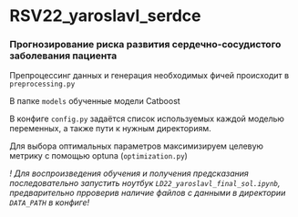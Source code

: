 # RSV22_yaroslavl_serdce

### Прогнозирование риска развития сердечно-сосудистого заболевания пациента


Препроцессинг данных и генерация необходимых фичей происходит в `preprocessing.py`

В папке `models` обученные модели Catboost

В конфиге `config.py` задаётся список используемых каждой моделью переменных, а также пути к нужным директориям.

Для выбора оптимальных параметров максимизируем целевую метрику с помощью optuna (`optimization.py`)

*! Для воспроизведения обучения и получения предсказания последовательно запустить ноутбук `LD22_yaroslavl_final_sol.ipynb`, предварительно прроверив наличие файлов с данными в директории `DATA_PATH` в конфиге!*



